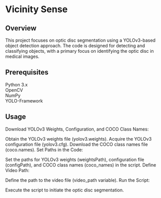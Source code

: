 # Vicinity Sense
## Overview
This project focuses on optic disc segmentation using a YOLOv3-based object detection approach. The code is designed for detecting and classifying objects, with a primary focus on identifying the optic disc in medical images.

## Prerequisites
Python 3.x <br>
OpenCV <br>
NumPy <br>
YOLO-Framework <br>

## Usage
Download YOLOv3 Weights, Configuration, and COCO Class Names:

Obtain the YOLOv3 weights file (yolov3.weights).
Acquire the YOLOv3 configuration file (yolov3.cfg).
Download the COCO class names file (coco.names).
Set Paths in the Code:

Set the paths for YOLOv3 weights (weightsPath), configuration file (configPath), and COCO class names (coco_names) in the script.
Define Video Path:

Define the path to the video file (video_path variable).
Run the Script:



Execute the script to initiate the optic disc segmentation.
